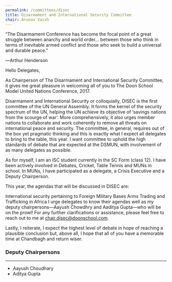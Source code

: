 ```yaml
---
permalink: /committees/disec
title: Disarmament and International Security Committee
chair: Arunav Vaish
---
```


“The Disarmament Conference has become the focal point of a great struggle between anarchy and world order… between those who think in terms of inevitable armed conflict and those who seek to build a universal and durable peace.”

―Arthur Henderson

Hello Delegates,

As Chairperson of The Disarmament and International Security Committee, it gives me great pleasure in welcoming all of you to The Doon School Model United Nations Conference, 2017.

Disarmament and International Security or colloquially, DISEC is the first committee of the UN General Assembly. It forms the kernel of the security spectrum of the UN, helping the UN achieve its objective of ‘savings nations from the scourge of war’. More comprehensively, it also urges member nations to collaborate and work coherently to remove all threats on international peace and security. The committee, in general, requires out of the box yet  pragmatic thinking and this is exactly what I expect all delegates to bring to the table, this year. I want committee to uphold the high standards of debate that are expected at the DSMUN, with involvement of as many delegates as possible.

As for myself, I am an ISC student currently in the SC Form (class 12). I have been actively involved in Debates, Cricket, Table Tennis and MUNs in school. In MUNs, I have participated  as a delegate, a Crisis Executive and a Deputy Chairperson.

This year, the agendas that will be discussed in DISEC are:

 International security pertaining to Foreign Military Bases
Arms Trading and Trafficking in Africa
I urge delegates to know their agendas well as my deputy chairpersons—Aayush Chowdhry and Aaditya Gupta—who will be on the prowl! For any further clarifications or assistance, please feel free to reach out to me at chair.disec@doonschool.com.

Lastly, I reiterate, I expect the highest level of debate in hope of reaching a plausible conclusion but, above all, I hope that all of you have a memorable time at Chandbagh and return wiser.

### Deputy Chairpersons
<hr>

- Aayush Choudhary
- Aditya Gupta
